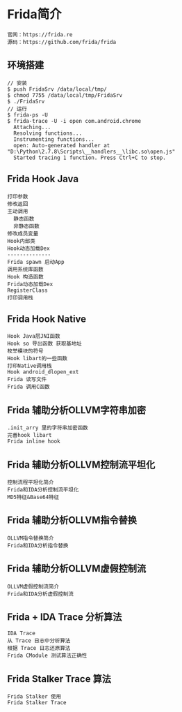 # Frida简介
	官网：https://frida.re
	源码：https://github.com/frida/frida

## 环境搭建
	// 安装
	$ push FridaSrv /data/local/tmp/
	$ chmod 7755 /data/local/tmp/FridaSrv
	$ ./FridaSrv
	// 运行
	$ frida-ps -U
	$ frida-trace -U -i open com.android.chrome
      Attaching...
	  Resolving functions...
	  Instrumenting functions...
	  open: Auto-generated handler at "D:\Python\2.7.8\Scripts\__handlers__\libc.so\open.js"
	  Started tracing 1 function. Press Ctrl+C to stop.

## Frida Hook Java
	打印参数
	修改返回
	主动调用
	  静态函数
	  非静态函数
	修改成员变量
	Hook内部类
	Hook动态加载Dex
	--------------
	Frida spawn 启动App
	调用系统库函数
	Hook 构造函数
	Frida动态加载Dex
	RegisterClass
	打印调用栈
	
## Frida Hook Native
	Hook Java层JNI函数
	Hook so 导出函数 获取基地址
	枚举模块的符号
	Hook libart的一些函数
	打印Native调用栈
	Hook android_dlopen_ext
	Frida 读写文件
	Frida 调用C函数
	
## Frida 辅助分析OLLVM字符串加密
	.init_arry 里的字符串加密函数
	完善hook libart
	Frida inline hook
	
## Frida 辅助分析OLLVM控制流平坦化
	控制流程平坦化简介
	Frida和IDA分析控制流平坦化
	MD5特征&Base64特征
	
## Frida 辅助分析OLLVM指令替换
	OLLVM指令替换简介
	Frida和IDA分析指令替换
	
## Frida 辅助分析OLLVM虚假控制流
	OLLVM虚假控制流简介
	Frida和IDA分析虚假控制流

## Frida + IDA Trace 分析算法
	IDA Trace
	从 Trace 日志中分析算法
	根据 Trace 日志还原算法
	Frida CModule 测试算法正确性
	
## Frida Stalker Trace 算法
	Frida Stalker 使用
	Frida Stalker Trace
	

	

